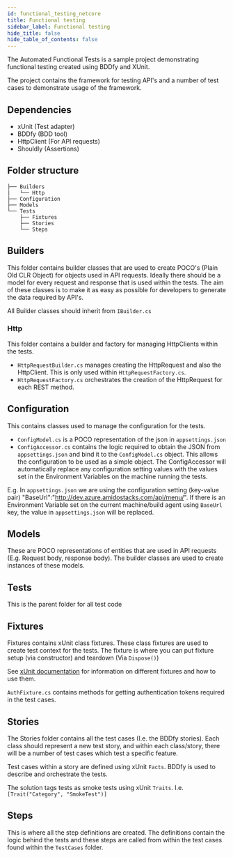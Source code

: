 ```yaml
---
id: functional_testing_netcore
title: Functional testing
sidebar_label: Functional testing
hide_title: false
hide_table_of_contents: false
---
```



The Automated Functional Tests is a sample project demonstrating functional testing created using BDDfy and XUnit.

The project contains the framework for testing API's and a number of test cases to demonstrate usage of the framework.


## Dependencies

- xUnit (Test adapter)
- BDDfy (BDD tool)
- HttpClient (For API requests)
- Shouldly (Assertions)

## Folder structure

```text
├── Builders
|   └── Http
├── Configuration
├── Models
└── Tests
    ├── Fixtures
    ├── Stories
    └── Steps
```


## Builders

This folder contains builder classes that are used to create POCO's (Plain Old CLR Object) for objects used in API requests. Ideally there should be a model for every request and response that is used within the tests. The aim of these classes is to make it as easy as possible for developers to generate the data required by API's.

All Builder classes should inherit from `IBuilder.cs`


### Http

This folder contains a builder and factory for managing HttpClients within the tests.

- `HttpRequestBuilder.cs` manages creating the HttpRequest and also the HttpClient. This is only used within `HttpRequestFactory.cs`.
- `HttpRequestFactory.cs` orchestrates the creation of the HttpRequest for each REST method.


## Configuration

This contains classes used to manage the configuration for the tests.

- `ConfigModel.cs` is a POCO representation of the json in `appsettings.json`
- `ConfigAccessor.cs` contains the logic required to obtain the JSON from `appsettings.json` and bind it to the `ConfigModel.cs` object. This allows the configuration to be used as a simple object.
The ConfigAccessor will automatically replace any configuration setting values with the values set in the Environment Variables on the machine running the tests.

E.g. In `appsettings.json` we are using the configuration setting (key-value pair) "BaseUrl":"http://dev.azure.amidostacks.com/api/menu/". If there is an Environment Variable set on the current machine/build agent using `BaseUrl` key, the value in `appsettings.json` will be replaced.


## Models

These are POCO representations of entities that are used in API requests (E.g. Request body, response body). The builder classes are used to create instances of these models.


## Tests

This is the parent folder for all test code


## Fixtures

Fixtures contains xUnit class fixtures. These class fixtures are used to create test context for the tests. The fixture is where you can put fixture setup (via constructor) and teardown (Via `Dispose()`)

See [xUnit documentation](https://xunit.net/docs/shared-context) for information on different fixtures and how to use them.

`AuthFixture.cs` contains methods for getting authentication tokens required in the test cases.


## Stories

The Stories folder contains all the test cases (I.e. the BDDfy stories). Each class should represent a new test story, and within each class/story, there will be a number of test cases which test a specific feature.

Test cases within a story are defined using xUnit `Facts`. BDDfy is used to describe and orchestrate the tests.

The solution tags tests as smoke tests using xUnit `Traits`. I.e. `[Trait("Category", "SmokeTest")]`


## Steps

This is where all the step definitions are created. The definitions contain the logic behind the tests and these steps are called from within the test cases found within the `TestCases` folder.
